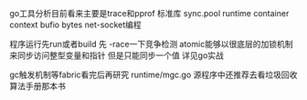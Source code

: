 go工具分析目前看来主要是trace和pprof 标准库 sync.pool runtime container context bufio bytes net-socket编程 


程序运行先run或者build 先 -race一下竞争检测
atomic能够以很底层的加锁机制来同步访问整型变量和指针 但是只能同步一个值 详见go实战


gc触发机制等fabric看完后再研究 runtime/mgc.go 源程序中还推荐去看垃圾回收算法手册那本书